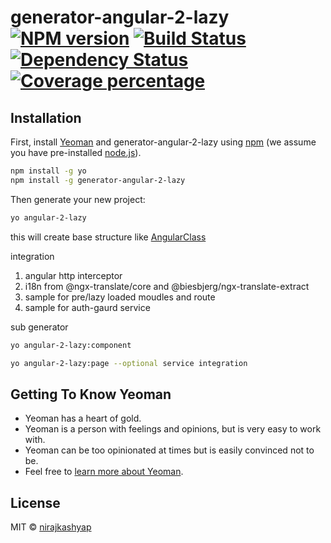 # generator-angular-2-lazy [![NPM version][npm-image]][npm-url] [![Build Status][travis-image]][travis-url] [![Dependency Status][daviddm-image]][daviddm-url] [![Coverage percentage][coveralls-image]][coveralls-url]
> 

## Installation

First, install [Yeoman](http://yeoman.io) and generator-angular-2-lazy using [npm](https://www.npmjs.com/) (we assume you have pre-installed [node.js](https://nodejs.org/)).

```bash
npm install -g yo
npm install -g generator-angular-2-lazy
```

Then generate your new project:

```bash
yo angular-2-lazy
```

this will create base structure like [AngularClass](https://github.com/AngularClass/angular-starter) 

integration 
1. angular http interceptor
2. i18n from @ngx-translate/core and @biesbjerg/ngx-translate-extract
3. sample for pre/lazy loaded moudles and route 
4. sample for auth-gaurd service

sub generator

```bash
yo angular-2-lazy:component 
```

```bash
yo angular-2-lazy:page --optional service integration
```


## Getting To Know Yeoman

 * Yeoman has a heart of gold.
 * Yeoman is a person with feelings and opinions, but is very easy to work with.
 * Yeoman can be too opinionated at times but is easily convinced not to be.
 * Feel free to [learn more about Yeoman](http://yeoman.io/).

## License

MIT © [nirajkashyap]()


[npm-image]: https://badge.fury.io/js/generator-angular-2-lazy.svg
[npm-url]: https://npmjs.org/package/generator-angular-2-lazy
[travis-image]: https://travis-ci.org/Nirajkashyap/generator-angular-2-lazy.svg?branch=master
[travis-url]: https://travis-ci.org/Nirajkashyap/generator-angular-2-lazy
[daviddm-image]: https://david-dm.org/Nirajkashyap/generator-angular-2-lazy.svg?theme=shields.io
[daviddm-url]: https://david-dm.org/Nirajkashyap/generator-angular-2-lazy
[coveralls-image]: https://coveralls.io/repos/Nirajkashyap/generator-angular-2-lazy/badge.svg
[coveralls-url]: https://coveralls.io/r/Nirajkashyap/generator-angular-2-lazy
